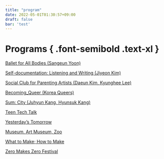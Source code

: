 ```yaml
---
title: "program"
date: 2022-05-01T01:30:57+09:00
draft: false
bar: 'test'
---
```


# 

<div class="program-list lg:max-w-screen-xl m-auto text-2xl border-black border-2 p-4 my-8">
<div class="lg:px2 my-5 text-lg overflow-x-auto">

# Programs { .font-semibold .text-xl }

<a class="text-xl" href="/en/program/2">Ballet for All Bodies (Sangeun Yoon)</a>

<a class="text-xl" href="/en/program/1">Self-documentation: Listening and Writing (Jiyeon Kim)</a>

<a class="text-xl" href="/en/program/3">Social Club for Parenting Artists (Daeun Kim, Kyunghee Lee)</a>

<a class="text-xl" href="/en/program/4">Becoming_Queer (Korea Queers)</a>

<a class="text-xl" href="/en/program/5">Sum: City (Juhyun Kang, Hyunsuk Kang)</a>

<a class="text-xl" href="/en/program/6">Teen Tech Talk</a>

<a class="text-xl" href="/en/program/7">Yesterday’s Tomorrow</a>

<a class="text-xl" href="/en/program/8">Museum, Art Museum, Zoo</a>

<a class="text-xl" href="/en/program/9">What to Make; How to Make</a>

<a class="text-xl" href="/en/program/10">Zero Makes Zero Festival</a>

</div>
</div>
